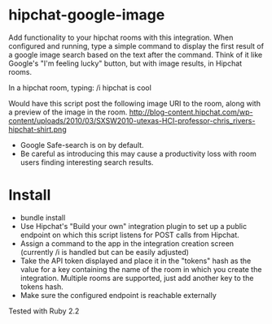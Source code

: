 # hipchat-google-image

Add functionality to your hipchat rooms with this integration. When configured and running, type a simple command to display the first result of a google image search based on the text after the command. Think of it like Google's "I'm feeling lucky" button, but with image results, in Hipchat rooms. 

In a hipchat room, typing:
/i hipchat is cool

Would have this script post the following image URI to the room, along with a preview of the image in the room.
http://blog-content.hipchat.com/wp-content/uploads/2010/03/SXSW2010-utexas-HCI-professor-chris_rivers-hipchat-shirt.png

* Google Safe-search is on by default. 
* Be careful as introducing this may cause a productivity loss with room users finding interesting search results. 

Install
====
* bundle install
* Use Hipchat's "Build your own" integration plugin to set up a public endpoint on which this script listens for POST calls from Hipchat. 
* Assign a command to the app in the integration creation screen (currently /i is handled but can be easily adjusted)
* Take the API token displayed and place it in the "tokens" hash as the value for a key containing the name of the room in which you create the integration. Multiple rooms are supported, just add another key to the tokens hash.
* Make sure the configured endpoint is reachable externally

Tested with Ruby 2.2
